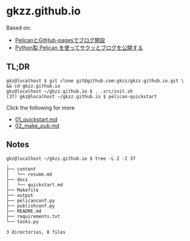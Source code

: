 # gkzz.github.io

Based on:
- [PelicanとGitHub-pagesでブログ開設](https://kazukousen.github.io/python-pelican-install.html)
- [Python製 Pelican を使ってサクッとブログを公開する](https://qiita.com/saira/items/71faa202efb4320cb41d)


## TL;DR

```
gkz@localhost $ git clone git@github.com:gkzz/gkzz.github.io.git \
&& cd gkzz.github.io
gkz@localhost ~/gkzz.github.io $ . .src/init.sh
(37) gkz@localhost ~/gkzz.github.io $ pelican-quickstart
```

Click the following for more

- [01_quickstart.md](.src/docs/01_quickstart.md)
- [02_make_pub.md](.src/docs/02_make_pub.md)


## Notes

```
gkz@localhost ~/gkzz.github.io $ tree -L 2 -I 37
.
├── content
│   └── resume.md
├── docs
│   └── quickstart.md
├── Makefile
├── output
├── pelicanconf.py
├── publishconf.py
├── README.md
├── requirements.txt
└── tasks.py

3 directories, 8 files
```